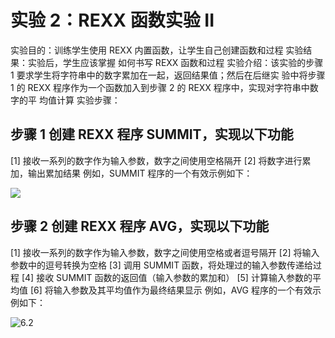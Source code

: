 # 实验 2：REXX 函数实验 II

实验目的：训练学生使用 REXX 内置函数，让学生自己创建函数和过程
实验结果：实验后，学生应该掌握
如何书写 REXX 函数和过程
实验介绍：该实验的步骤 1 要求学生将字符串中的数字累加在一起，返回结果值；然后在后继实
验中将步骤 1 的 REXX 程序作为一个函数加入到步骤 2 的 REXX 程序中，实现对字符串中数字的平
均值计算
实验步骤：

## 步骤 1 创建 REXX 程序 SUMMIT，实现以下功能

[1] 接收一系列的数字作为输入参数，数字之间使用空格隔开
[2] 将数字进行累加，输出累加结果
例如，SUMMIT 程序的一个有效示例如下：

![](/img/rexx/lab1/6.1.png)

## 步骤 2 创建 REXX 程序 AVG，实现以下功能

[1] 接收一系列的数字作为输入参数，数字之间使用空格或者逗号隔开
[2] 将输入参数中的逗号转换为空格
[3] 调用 SUMMIT 函数，将处理过的输入参数传递给过程
[4] 接收 SUMMIT 函数的返回值（输入参数的累加和）
[5] 计算输入参数的平均值
[6] 将输入参数及其平均值作为最终结果显示
例如，AVG 程序的一个有效示例如下：

![6.2](/img/rexx/lab1/6.2.png)